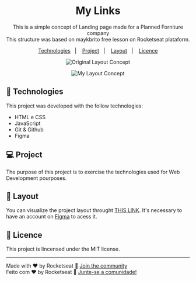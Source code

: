 <h1 align="center"> My Links </h1>

<p align="center">
This is a simple concept of Landing page made for a Planned Forniture company
<br> This structure was based on <a href"https://github.com/maykbrito" target"_blank"> maykbrito </a> free lesson on Rocketseat plataform.</br>
</p>

<p align="center">
  <a href="#-Technologies">Technologies</a>&nbsp;&nbsp;&nbsp;|&nbsp;&nbsp;&nbsp;
  <a href="#-Project">Project</a>&nbsp;&nbsp;&nbsp;|&nbsp;&nbsp;&nbsp;
  <a href="#-Layout">Layout</a>&nbsp;&nbsp;&nbsp;|&nbsp;&nbsp;&nbsp;
  <a href="#memo-licença">Licence</a>
</p>

<p align="center">
  <img alt="Original Layout Concept" src="https://imagizer.imageshack.com/v2/1280x720q70/924/3b7Oma.jpg" widht="100%">
</p>

<p align="center">
  <img alt="My Layout Concept" src="https://imagizer.imageshack.com/v2/1189x669q70/924/hzWA5B.png" widht="100%">
</p>

## 🚀 Technologies

This project was developed with the follow technologies:

- HTML e CSS
- JavaScript
- Git & Github
- Figma

## 💻 Project

The purpose of this project is to exercise the technologies used for Web Development pourposes.

## 🔖 Layout

You can visualize the project layout throught [THIS LINK](<https://www.figma.com/file/6aS05Awwl91mRvvBhSDZvN/Explorer---Projeto-01-(Copy)?node-id=0%3A1&t=opGn7u6zvTFZPOHy-1>). It's necessary to have an account on [Figma](https://figma.com) to acess it.

## :memo: Licence

This project is lincensed under the MIT license.

---

Made with ♥ by Rocketseat :wave: [Join the community](https://discord.gg/rocketseat)
<br>Feito com ♥ by Rocketseat :wave: [Junte-se a comunidade!](https://discord.gg/rocketseat)</br>